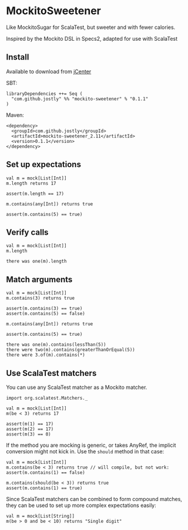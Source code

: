 # MockitoSweetener

Like MockitoSugar for ScalaTest, but sweeter and with fewer calories.

Inspired by the Mockito DSL in Specs2, adapted for use with ScalaTest

## Install

Available to download from [jCenter](https://bintray.com/bintray/jcenter?filterByPkgName=mockito-sweetener)

SBT:

```
libraryDependencies ++= Seq (
  "com.github.jostly" %% "mockito-sweetener" % "0.1.1"
)
```

Maven:

```
<dependency>
  <groupId>com.github.jostly</groupId>
  <artifactId>mockito-sweetener_2.11</artifactId>
  <version>0.1.1</version>
</dependency>
```

## Set up expectations

```
val m = mock[List[Int]]
m.length returns 17

assert(m.length == 17)

m.contains(any[Int]) returns true

assert(m.contains(5) == true)
```

## Verify calls

```
val m = mock[List[Int]]
m.length

there was one(m).length
```

## Match arguments

```
val m = mock[List[Int]]
m.contains(3) returns true

assert(m.contains(3) == true)
assert(m.contains(5) == false)

m.contains(any[Int]) returns true

assert(m.contains(5) == true)

there was one(m).contains(lessThan(5))
there were two(m).contains(greaterThanOrEqual(5))
there were 3.of(m).contains(*)
```

## Use ScalaTest matchers

You can use any ScalaTest matcher as a Mockito matcher.

```
import org.scalatest.Matchers._

val m = mock[List[Int]]
m(be < 3) returns 17

assert(m(1) == 17)
assert(m(2) == 17)
assert(m(3) == 0)
```

If the method you are mocking is generic, or takes AnyRef,
the implicit conversion might not kick in. Use the `should`
method in that case:

```
val m = mock[List[Int]]
m.contains(be < 3) returns true // will compile, but not work:
assert(m.contains(1) == false)

m.contains(should(be < 3)) returns true
assert(m.contains(1) == true)
```

Since ScalaTest matchers can be combined to form compound
matches, they can be used to set up more complex expectations easily:

```
val m = mock[List[String]]
m(be > 0 and be < 10) returns "Single digit"
```